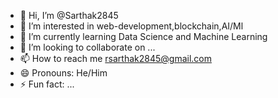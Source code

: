 - 👋 Hi, I’m @Sarthak2845
- 👀 I’m interested in web-development,blockchain,AI/Ml
- 🌱 I’m currently learning Data Science and Machine Learning
- 💞️ I’m looking to collaborate on ...
- 📫 How to reach me rsarthak2845@gmail.com
- 😄 Pronouns: He/Him
- ⚡ Fun fact: ...

<!---
Sarthak2845/Sarthak2845 is a ✨ special ✨ repository because its `README.md` (this file) appears on your GitHub profile.
You can click the Preview link to take a look at your changes.
--->
